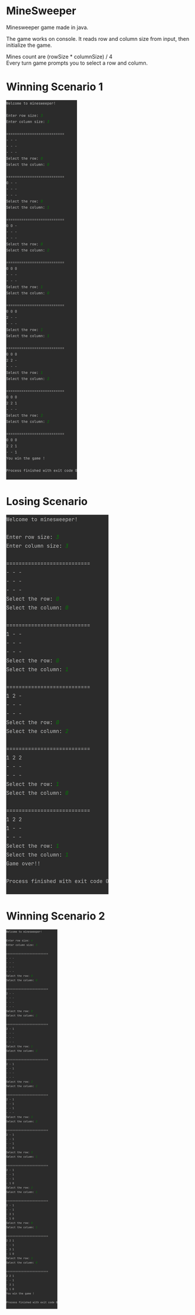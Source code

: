 # MineSweeper

Minesweeper game made in java.

The game works on console. It reads row and column size from input, then initialize the game. <br>

Mines count are (rowSize * columnSize) / 4 <br>
Every turn game prompts you to select a row and column.


# Winning Scenario 1


![](img/1.png)


# Losing Scenario


![](img/2.png)


# Winning Scenario 2


![](img/3.png)
